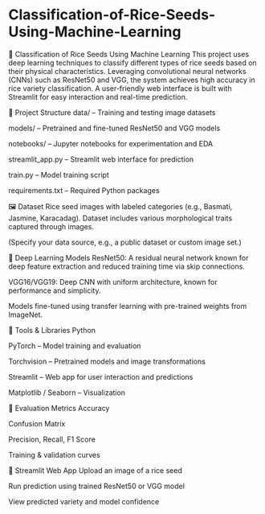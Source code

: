 # Classification-of-Rice-Seeds-Using-Machine-Learning
🌾 Classification of Rice Seeds Using Machine Learning
This project uses deep learning techniques to classify different types of rice seeds based on their physical characteristics. Leveraging convolutional neural networks (CNNs) such as ResNet50 and VGG, the system achieves high accuracy in rice variety classification. A user-friendly web interface is built with Streamlit for easy interaction and real-time prediction.

📁 Project Structure
data/ – Training and testing image datasets

models/ – Pretrained and fine-tuned ResNet50 and VGG models

notebooks/ – Jupyter notebooks for experimentation and EDA

streamlit_app.py – Streamlit web interface for prediction

train.py – Model training script

requirements.txt – Required Python packages

🖼️ Dataset
Rice seed images with labeled categories (e.g., Basmati, Jasmine, Karacadag). Dataset includes various morphological traits captured through images.

(Specify your data source, e.g., a public dataset or custom image set.)

🧠 Deep Learning Models
ResNet50: A residual neural network known for deep feature extraction and reduced training time via skip connections.

VGG16/VGG19: Deep CNN with uniform architecture, known for performance and simplicity.

Models fine-tuned using transfer learning with pre-trained weights from ImageNet.

🔧 Tools & Libraries
Python

PyTorch – Model training and evaluation

Torchvision – Pretrained models and image transformations

Streamlit – Web app for user interaction and predictions

Matplotlib / Seaborn – Visualization

🧪 Evaluation Metrics
Accuracy

Confusion Matrix

Precision, Recall, F1 Score

Training & validation curves

🚀 Streamlit Web App
Upload an image of a rice seed

Run prediction using trained ResNet50 or VGG model

View predicted variety and model confidence
